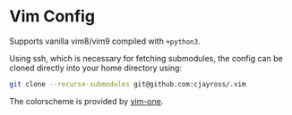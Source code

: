 # Vim Config

Supports vanilla vim8/vim9 compiled with `+python3`.

Using ssh, which is necessary for fetching submodules, the config can be cloned
directly into your home directory using:

```sh
git clone --recurse-submodules git@github.com:cjayross/.vim
```

The colorscheme is provided by [vim-one](https://github.com/rakr/vim-one).

